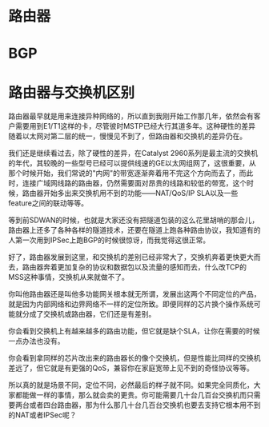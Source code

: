 # 路由器


# BGP


# 路由器与交换机区别
路由器最早就是用来连接异种网络的，所以直到我刚开始工作那几年，依然会有客户需要用到E1/T1这样的卡，尽管彼时MSTP已经大行其道多年。这种硬性的差异随着以太网对第二层的统一，慢慢见不到了，但路由器和交换机的差异仍在。

我们还是继续看过去，除了硬性的差异，在Catalyst 2960系列是最主流的交换机的年代，其较晚的一些型号已经可以提供线速的GE以太网组网了，这很重要，从那个时候开始，我们常说的"内网"的带宽逐渐奔着用不完这个方向而去了，而此时，连接广域网线路的路由器，仍然需要面对昂贵的线路和较低的带宽，这个时候，路由器开始多出来交换机用不到的功能——NAT/QoS/IP SLA以及一些feature之间的联动等等。

等到前SDWAN的时候，也就是大家还没有把隧道包装的这么花里胡哨的那会儿，路由器上还多了各种各样的隧道技术，还要在隧道上跑各种路由协议，我知道有的人第一次用到IPSec上跑BGP的时候很惊讶，而我觉得这很正常。

好了，路由器发展到这里，和交换机的差别已经非常大了，交换机奔着更快更大而去，路由器奔着更加复杂的协议和数据包以及流量的感知而去，什么改TCP的MSS这种事情，交换机从来就做不了。

你叫他路由器还是叫他多功能网关根本就无所谓，发展出这两个不同定位的产品，就是因为内部网络和边界网络不一样的定位所致。即便同样的芯片换个操作系统可能就分成了交换机或路由器，它们还是有差别。

你会看到交换机上有越来越多的路由功能，但它就是缺个SLA，让你在需要的时候一点办法也没有。

你会看到拿同样的芯片改出来的路由器长的像个交换机，但是性能比同样的交换机差远了，但它就是有更强的QoS，兼容你在家庭宽带上见不到的奇怪协议等等。

所以真的就是场景不同，定位不同，必然最后的样子就不同。如果完全同质化，大家都能做一样的事情，那么就会卖的更贵。你可能需要几十台几百台交换机而只需要两台或者四台路由器，那为什么那几十台几百台交换机也要去支持它根本用不到的NAT或者IPSec呢？
